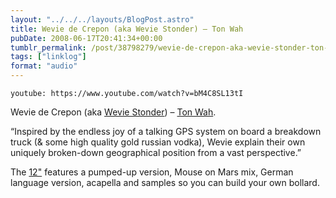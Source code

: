 ```yaml
---
layout: "../../../layouts/BlogPost.astro"
title: Wevie de Crepon (aka Wevie Stonder) – Ton Wah
pubDate: 2008-06-17T20:41:34+00:00
tumblr_permalink: /post/38798279/wevie-de-crepon-aka-wevie-stonder-ton-wah
tags: ["linklog"]
format: "audio"
---
```


`youtube: https://www.youtube.com/watch?v=bM4C8SL13tI`

Wevie de Crepon (aka [Wevie Stonder][2]) &#8211; [Ton Wah][1].

&ldquo;Inspired by the endless joy of a talking GPS system on board a breakdown truck (& some high quality gold russian vodka), Wevie explain their own uniquely broken-down geographical position from a vast perspective.&rdquo;

The [12"][3] features a pumped-up version, Mouse on Mars mix, German language version, acapella and samples so you can build your own bollard.

[1]: https://www.youtube.com/watch?v=bM4C8SL13tI
[2]: http://www.weviestonder.com/
[3]: http://www.sonig.com/ic/page/137/shop_cid/16/shop_pid/48/ton_wah.html
